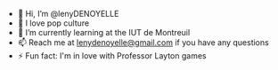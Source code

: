 - 👋 Hi, I’m @lenyDENOYELLE
- 👀 I love pop culture
- 🌱 I’m currently learning at the IUT de Montreuil
- 📫 Reach me at lenydenoyelle@gmail.com if you have any questions
- ⚡ Fun fact: I'm in love with Professor Layton games

<!---
lenyDENOYELLE/lenyDENOYELLE is a ✨ special ✨ repository because its `README.md` (this file) appears on your GitHub profile.
You can click the Preview link to take a look at your changes.
--->
